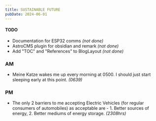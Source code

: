 ```yaml
---
title: SUSTAINABLE FUTURE
pubDate: 2024-06-01
---
```


#### TODO

- Documentation for ESP32 comms _(not done)_
- AstroCMS plugin for obsidian and remark _(not done)_
- Add "TOC" and "References" to BlogLayout _(not done)_

### AM

- Meine Katze wakes me up every morning at 0500. I should just start sleeping early at this point. _(0639)_

### PM

- The only 2 barriers to me accepting Electric Vehicles (for regular consumers of automobiles) as acceptable are - 1. Better sources of energy, 2. Better mediums of energy storage. _(2308hrs)_
